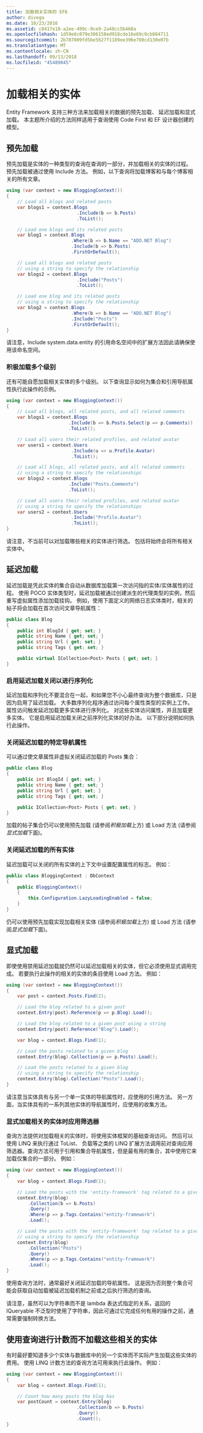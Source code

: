 ```yaml
---
title: 加载相关实体的 EF6
author: divega
ms.date: 10/23/2016
ms.assetid: c8417e18-a2ee-499c-9ce9-2a48cc5b468a
ms.openlocfilehash: 1d59e6c079e306158ed918cde16e69c9cb084711
ms.sourcegitcommit: 2b787009fd5be5627f1189ee396e708cd130e07b
ms.translationtype: MT
ms.contentlocale: zh-CN
ms.lasthandoff: 09/13/2018
ms.locfileid: "45489045"
---
```

# <a name="loading-related-entities"></a>加载相关的实体
Entity Framework 支持三种方法来加载相关的数据的预先加载、 延迟加载和显式加载。 本主题所介绍的方法同样适用于查询使用 Code First 和 EF 设计器创建的模型。  

## <a name="eagerly-loading"></a>预先加载  

预先加载是实体的一种类型的查询在查询的一部分，并加载相关的实体的过程。 预先加载被通过使用 Include 方法。 例如，以下查询将加载博客和与每个博客相关的所有文章。  

``` csharp
using (var context = new BloggingContext())
{
    // Load all blogs and related posts
    var blogs1 = context.Blogs
                          .Include(b => b.Posts)
                          .ToList();

    // Load one blogs and its related posts
    var blog1 = context.Blogs
                        .Where(b => b.Name == "ADO.NET Blog")
                        .Include(b => b.Posts)
                        .FirstOrDefault();

    // Load all blogs and related posts  
    // using a string to specify the relationship
    var blogs2 = context.Blogs
                          .Include("Posts")
                          .ToList();

    // Load one blog and its related posts  
    // using a string to specify the relationship
    var blog2 = context.Blogs
                        .Where(b => b.Name == "ADO.NET Blog")
                        .Include("Posts")
                        .FirstOrDefault();
}
```  

请注意，Include system.data.entity 的引用命名空间中的扩展方法因此请确保使用该命名空间。  

### <a name="eagerly-loading-multiple-levels"></a>积极加载多个级别  

还有可能自愿加载相关实体的多个级别。 以下查询显示如何为集合和引用导航属性执行此操作的示例。  

``` csharp
using (var context = new BloggingContext())
{
    // Load all blogs, all related posts, and all related comments
    var blogs1 = context.Blogs
                       .Include(b => b.Posts.Select(p => p.Comments))
                       .ToList();

    // Load all users their related profiles, and related avatar
    var users1 = context.Users
                        .Include(u => u.Profile.Avatar)
                        .ToList();

    // Load all blogs, all related posts, and all related comments  
    // using a string to specify the relationships
    var blogs2 = context.Blogs
                       .Include("Posts.Comments")
                       .ToList();

    // Load all users their related profiles, and related avatar  
    // using a string to specify the relationships
    var users2 = context.Users
                        .Include("Profile.Avatar")
                        .ToList();
}
```  

请注意，不当前可以对加载哪些相关的实体进行筛选。 包括将始终会将所有相关实体中。  

## <a name="lazy-loading"></a>延迟加载  

延迟加载是凭此实体的集合自动从数据库加载第一次访问指的实体/实体属性的过程。 使用 POCO 实体类型时，延迟加载被通过创建派生的代理类型的实例，然后重写虚拟属性添加加载挂钩。 例如，使用下面定义的网络日志实体类时，相关的帖子将会加载在首次访问文章导航属性：  

``` csharp
public class Blog
{  
    public int BlogId { get; set; }  
    public string Name { get; set; }  
    public string Url { get; set; }  
    public string Tags { get; set; }  

    public virtual ICollection<Post> Posts { get; set; }  
}
```  

### <a name="turn-lazy-loading-off-for-serialization"></a>启用延迟加载关闭以进行序列化  

延迟加载和序列化不要混合在一起，和如果您不小心最终查询为整个数据库，只是因为启用了延迟加载。 大多数序列化程序通过访问每个属性类型的实例上工作。 属性访问触发延迟加载更多实体进行序列化。 对这些实体访问属性，并且加载更多实体。 它是启用延迟加载关闭之前序列化实体的好办法。 以下部分说明如何执行此操作。  

### <a name="turning-off-lazy-loading-for-specific-navigation-properties"></a>关闭延迟加载的特定导航属性  

可以通过使文章属性非虚拟关闭延迟加载的 Posts 集合：  

``` csharp
public class Blog
{  
    public int BlogId { get; set; }  
    public string Name { get; set; }  
    public string Url { get; set; }  
    public string Tags { get; set; }  

    public ICollection<Post> Posts { get; set; }  
}
```  

加载的帖子集合仍可以使用预先加载 (请参阅*积极加载*上方) 或 Load 方法 (请参阅*显式加载*下面)。  

### <a name="turn-off-lazy-loading-for-all-entities"></a>关闭延迟加载的所有实体  

延迟加载可以关闭的所有实体的上下文中设置配置属性的标志。 例如：  

``` csharp
public class BloggingContext : DbContext
{
    public BloggingContext()
    {
        this.Configuration.LazyLoadingEnabled = false;
    }
}
```  

仍可以使用预先加载实现加载相关实体 (请参阅*积极加载*上方) 或 Load 方法 (请参阅*显式加载*下面)。  

## <a name="explicitly-loading"></a>显式加载  

即使使用禁用延迟加载就仍然可以延迟加载相关的实体，但它必须使用显式调用完成。 若要执行此操作的相关的实体的条目使用 Load 方法。 例如：  

``` csharp
using (var context = new BloggingContext())
{
    var post = context.Posts.Find(2);

    // Load the blog related to a given post
    context.Entry(post).Reference(p => p.Blog).Load();

    // Load the blog related to a given post using a string  
    context.Entry(post).Reference("Blog").Load();

    var blog = context.Blogs.Find(1);

    // Load the posts related to a given blog
    context.Entry(blog).Collection(p => p.Posts).Load();

    // Load the posts related to a given blog  
    // using a string to specify the relationship
    context.Entry(blog).Collection("Posts").Load();
}
```  

请注意当实体具有与另一个单一实体的导航属性时，应使用的引用方法。 另一方面，当实体具有的一系列其他实体的导航属性时，应使用的收集方法。  

### <a name="applying-filters-when-explicitly-loading-related-entities"></a>显式加载相关的实体时应用筛选器  

查询方法提供对加载相关的实体时，将使用实体框架的基础查询访问。 然后可以使用 LINQ 来执行通过 ToList、 负载等之类的 LINQ 扩展方法调用前对查询应用筛选器。查询方法可用于引用和集合导航属性，但是最有用的集合，其中使用它来加载仅集合的一部分。 例如：  

``` csharp
using (var context = new BloggingContext())
{
    var blog = context.Blogs.Find(1);

    // Load the posts with the 'entity-framework' tag related to a given blog
    context.Entry(blog)
        .Collection(b => b.Posts)
        .Query()
        .Where(p => p.Tags.Contains("entity-framework")
        .Load();

    // Load the posts with the 'entity-framework' tag related to a given blog  
    // using a string to specify the relationship  
    context.Entry(blog)
        .Collection("Posts")
        .Query()
        .Where(p => p.Tags.Contains("entity-framework")
        .Load();
}
```  

使用查询方法时，通常最好关闭延迟加载的导航属性。 这是因为否则整个集合可能会获取自动加载被延迟加载机制之前或之后执行筛选的查询。  

请注意，虽然可以为字符串而不是 lambda 表达式指定的关系，返回的 IQueryable 不泛型时使用了字符串，因此可通过它完成任何有用的操作之前，通常需要强制转换方法。  

## <a name="using-query-to-count-related-entities-without-loading-them"></a>使用查询进行计数而不加载这些相关的实体  

有时最好要知道多少个实体与数据库中的另一个实体而不实际产生加载这些实体的费用。 使用 LINQ 计数方法的查询方法可用来执行此操作。 例如：  

``` csharp
using (var context = new BloggingContext())
{
    var blog = context.Blogs.Find(1);

    // Count how many posts the blog has  
    var postCount = context.Entry(blog)
                          .Collection(b => b.Posts)
                          .Query()
                          .Count();
}
```  
